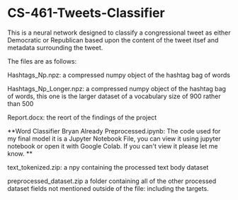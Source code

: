 # CS-461-Tweets-Classifier

This is a neural network designed to classify a congressional tweet as either Democratic or Republican based upon the content of the tweet itsef 
and metadata surrounding the tweet.

The files are as follows:

Hashtags_Np.npz: a compressed numpy object of the hashtag bag of words

Hashtags_Np_Longer.npz: a compressed numpy object of the hashtag bag of words, this one is the larger dataset of a vocabulary size of 900 rather than 500

Report.docx: the reort of the findings of the project

**Word Classifier Bryan Already Preprocessed.ipynb: The code used for my final model it is a Jupyter Notebook File, you can view it using jupyter notebook or open it with Google Colab. If you can't view it please let me know. **

text_tokenized.zip: a npy containing the processed text body dataset

preprocessed_dataset.zip a folder containing all of the other processed dataset fields not mentioned outside of the file: including the targets. 
